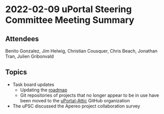 # 2022-02-09 uPortal Steering Committee Meeting Summary

## Attendees

Benito Gonzalez, Jim Helwig, Christian Cousquer, Chris Beach, Jonathan Tran, Julien Gribonvald

## Topics

* Task board updates
    * Updating the [roadmap](../../roadmap.md)
    * Git repositories of projects that no longer appear to be in use have been moved to the [uPortal-Attic](https://github.com/uPortal-Attic) GitHub organization
* The uPSC discussed the Apereo project collaboration survey
